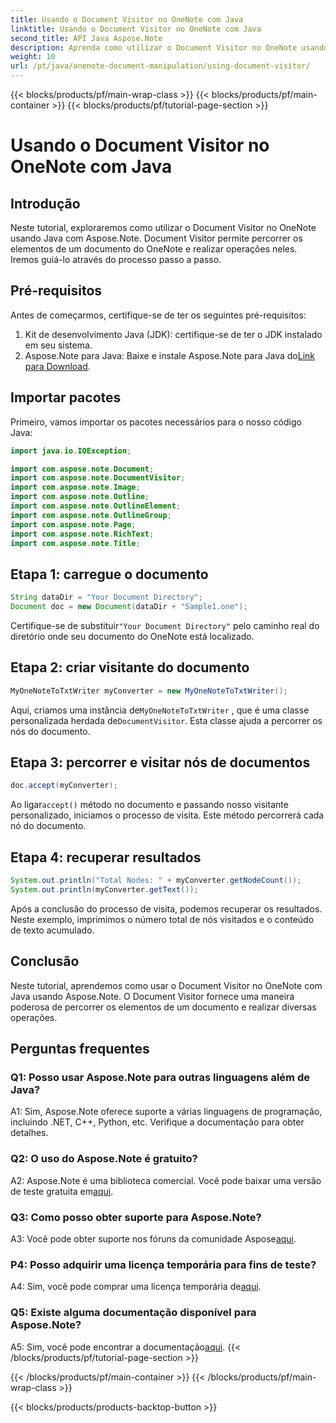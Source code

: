 ```yaml
---
title: Usando o Document Visitor no OneNote com Java
linktitle: Usando o Document Visitor no OneNote com Java
second_title: API Java Aspose.Note
description: Aprenda como utilizar o Document Visitor no OneNote usando Java com Aspose.Note. Percorra e manipule documentos do OneNote perfeitamente.
weight: 10
url: /pt/java/onenote-document-manipulation/using-document-visitor/
---
```


{{< blocks/products/pf/main-wrap-class >}}
{{< blocks/products/pf/main-container >}}
{{< blocks/products/pf/tutorial-page-section >}}

# Usando o Document Visitor no OneNote com Java

## Introdução

Neste tutorial, exploraremos como utilizar o Document Visitor no OneNote usando Java com Aspose.Note. Document Visitor permite percorrer os elementos de um documento do OneNote e realizar operações neles. Iremos guiá-lo através do processo passo a passo.

## Pré-requisitos

Antes de começarmos, certifique-se de ter os seguintes pré-requisitos:

1. Kit de desenvolvimento Java (JDK): certifique-se de ter o JDK instalado em seu sistema.
2. Aspose.Note para Java: Baixe e instale Aspose.Note para Java do[Link para Download](https://releases.aspose.com/note/java/).

## Importar pacotes

Primeiro, vamos importar os pacotes necessários para o nosso código Java:

```java
import java.io.IOException;

import com.aspose.note.Document;
import com.aspose.note.DocumentVisitor;
import com.aspose.note.Image;
import com.aspose.note.Outline;
import com.aspose.note.OutlineElement;
import com.aspose.note.OutlineGroup;
import com.aspose.note.Page;
import com.aspose.note.RichText;
import com.aspose.note.Title;
```

## Etapa 1: carregue o documento

```java
String dataDir = "Your Document Directory";
Document doc = new Document(dataDir + "Sample1.one");
```

 Certifique-se de substituir`"Your Document Directory"` pelo caminho real do diretório onde seu documento do OneNote está localizado.

## Etapa 2: criar visitante do documento

```java
MyOneNoteToTxtWriter myConverter = new MyOneNoteToTxtWriter();
```

 Aqui, criamos uma instância de`MyOneNoteToTxtWriter` , que é uma classe personalizada herdada de`DocumentVisitor`. Esta classe ajuda a percorrer os nós do documento.

## Etapa 3: percorrer e visitar nós de documentos

```java
doc.accept(myConverter);
```

 Ao ligar`accept()` método no documento e passando nosso visitante personalizado, iniciamos o processo de visita. Este método percorrerá cada nó do documento.

## Etapa 4: recuperar resultados

```java
System.out.println("Total Nodes: " + myConverter.getNodeCount());
System.out.println(myConverter.getText());
```

Após a conclusão do processo de visita, podemos recuperar os resultados. Neste exemplo, imprimimos o número total de nós visitados e o conteúdo de texto acumulado.

## Conclusão

Neste tutorial, aprendemos como usar o Document Visitor no OneNote com Java usando Aspose.Note. O Document Visitor fornece uma maneira poderosa de percorrer os elementos de um documento e realizar diversas operações.

## Perguntas frequentes

### Q1: Posso usar Aspose.Note para outras linguagens além de Java?

A1: Sim, Aspose.Note oferece suporte a várias linguagens de programação, incluindo .NET, C++, Python, etc. Verifique a documentação para obter detalhes.

### Q2: O uso do Aspose.Note é gratuito?

 A2: Aspose.Note é uma biblioteca comercial. Você pode baixar uma versão de teste gratuita em[aqui](https://releases.aspose.com/).

### Q3: Como posso obter suporte para Aspose.Note?

 A3: Você pode obter suporte nos fóruns da comunidade Aspose[aqui](https://forum.aspose.com/c/note/28).

### P4: Posso adquirir uma licença temporária para fins de teste?

 A4: Sim, você pode comprar uma licença temporária de[aqui](https://purchase.aspose.com/temporary-license/).

### Q5: Existe alguma documentação disponível para Aspose.Note?

 A5: Sim, você pode encontrar a documentação[aqui](https://reference.aspose.com/note/java/).
{{< /blocks/products/pf/tutorial-page-section >}}

{{< /blocks/products/pf/main-container >}}
{{< /blocks/products/pf/main-wrap-class >}}

{{< blocks/products/products-backtop-button >}}
